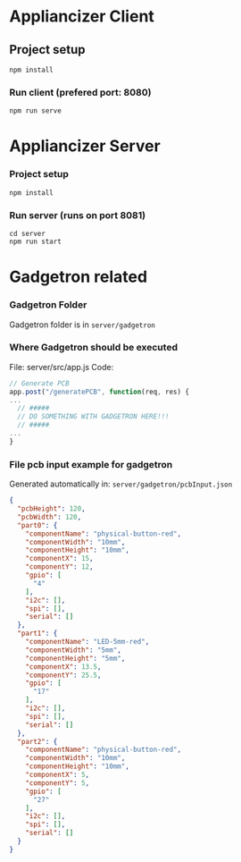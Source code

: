 # Appliancizer Client

## Project setup
```
npm install
```

### Run client (prefered port: 8080)
```
npm run serve
```

# Appliancizer Server

### Project setup
```
npm install
```

### Run server (runs on port 8081)
```
cd server
npm run start
```

# Gadgetron related

### Gadgetron Folder  
Gadgetron folder is in ``` server/gadgetron ```

### Where Gadgetron should be executed  
File: server/src/app.js
Code:
```js
// Generate PCB
app.post("/generatePCB", function(req, res) {
...
  // #####
  // DO SOMETHING WITH GADGETRON HERE!!!
  // #####
...
}
```

### File pcb input example for gadgetron
Generated automatically in: ```server/gadgetron/pcbInput.json```
```json
{
  "pcbHeight": 120,
  "pcbWidth": 120,
  "part0": {
    "componentName": "physical-button-red",
    "componentWidth": "10mm",
    "componentHeight": "10mm",
    "componentX": 15,
    "componentY": 12,
    "gpio": [
      "4"
    ],
    "i2c": [],
    "spi": [],
    "serial": []
  },
  "part1": {
    "componentName": "LED-5mm-red",
    "componentWidth": "5mm",
    "componentHeight": "5mm",
    "componentX": 13.5,
    "componentY": 25.5,
    "gpio": [
      "17"
    ],
    "i2c": [],
    "spi": [],
    "serial": []
  },
  "part2": {
    "componentName": "physical-button-red",
    "componentWidth": "10mm",
    "componentHeight": "10mm",
    "componentX": 5,
    "componentY": 5,
    "gpio": [
      "27"
    ],
    "i2c": [],
    "spi": [],
    "serial": []
  }
}
```    

